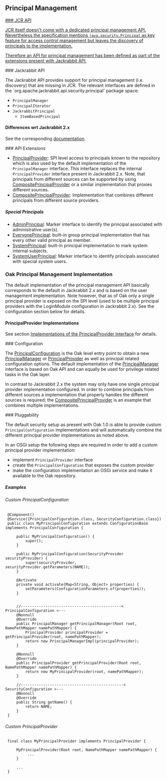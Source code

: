 <!--
   Licensed to the Apache Software Foundation (ASF) under one or more
   contributor license agreements.  See the NOTICE file distributed with
   this work for additional information regarding copyright ownership.
   The ASF licenses this file to You under the Apache License, Version 2.0
   (the "License"); you may not use this file except in compliance with
   the License.  You may obtain a copy of the License at

       http://www.apache.org/licenses/LICENSE-2.0

   Unless required by applicable law or agreed to in writing, software
   distributed under the License is distributed on an "AS IS" BASIS,
   WITHOUT WARRANTIES OR CONDITIONS OF ANY KIND, either express or implied.
   See the License for the specific language governing permissions and
   limitations under the License.
-->

Principal Management
--------------------------------------------------------------------------------

<a href="jcr_api"/>
### JCR API

JCR itself doesn't come with a dedicated principal management API. Nevertheless
the specification mentions `java.security.Principal` as key feature for
access control management but leaves the discovery of principals to the implementation.

Therefore an API for principal management has been defined as part of the
extensions present with Jackrabbit API.

<a name="jackrabbit_api"/>
### Jackrabbit API

The Jackrabbit API provides support for principal management (i.e. discovery) that 
are missing in JCR. The relevant interfaces are defined in the 
`org.apache.jackrabbit.api.security.principal' package space:

- `PrincipalManager`
- `PrincipalIterator`
- `JackrabbitPrincipal`
    - `ItemBasedPrincipal`

#### Differences wrt Jackrabbit 2.x

See the corresponding [documentation](principal/differences.html).

<a name="api_extensions"/>
### API Extensions

- [PrincipalProvider]: SPI level access to principals known to the repository
which is also used by the default implementation of the `PrincipalManager` interface.
This interface replaces the internal `PrincipalProvider` interface present in
Jackrabbit 2.x. Note, that principals from different sources can be supported by
using [CompositePrincipalProvider] or a similar implementation that proxies
different sources.
- [CompositePrincipalProvider]: Implementation that combines different principals
from different source providers.

##### Special Principals
- [AdminPrincipal]: Marker interface to identify the principal associated with administrative user(s).
- [EveryonePrincipal]: built-in group principal implementation that has every other valid principal as member.
- [SystemPrincipal]: built-in principal implementation to mark system internal subjects.
- [SystemUserPrincipal]: Marker interface to identify principals associated with special system users.

### Oak Principal Management Implementation

The default implementation of the principal management API basically corresponds
to the default in Jackrabbit 2.x and is based on the user management implementation.
Note however, that as of Oak only a single principal provider is exposed on the
SPI level (used to be multiple principal providers with the LoginModule configuration
in Jackrabbit 2.x). See the configuration section below for details.

#### PrincipalProvider Implementations

See section [Implementations of the PrincipalProvider Interface](principal/principalprovider.html)
for details.

<a name="configuration"/>
### Configuration

The [PrincipalConfiguration] is the Oak level entry point to obtain a new
[PrincipalManager] or [PrincipalProvider] as well as principal related configuration
options. The default implementation of the [PrincipalManager] interface is based
on Oak API and can equally be used for privilege related tasks in the Oak layer.

In contrast to Jackrabbit 2.x the system may only have one single principal
provider implementation configured. In order to combine principals from different
sources a implementation that properly handles the different sources is required;
the [CompositePrincipalProvider] is an example that combines multiple implementations.

<a name="pluggability"/>
### Pluggability

The default security setup as present with Oak 1.0 is able to provide custom
`PrincipalConfiguration` implementations and will automatically combine the different
principal provider implementations as noted above.

In an OSGi setup the following steps are required in order to add a custom principal
provider implementation:

- implement `PrincipalProvider` interface
- create the `PrincipalConfiguration` that exposes the custom provider
- make the configuration implementation an OSGi service and make it available to the Oak repository.

##### Examples

###### Custom PrincipalConfiguration

     @Component()
     @Service({PrincipalConfiguration.class, SecurityConfiguration.class})
     public class MyPrincipalConfiguration extends ConfigurationBase implements PrincipalConfiguration {

         public MyPrincipalConfiguration() {
             super();
         }

         public MyPrincipalConfiguration(SecurityProvider securityProvider) {
             super(securityProvider, securityProvider.getParameters(NAME));
         }

         @Activate
         private void activate(Map<String, Object> properties) {
             setParameters(ConfigurationParameters.of(properties));
         }


         //---------------------------------------------< PrincipalConfiguration >---
         @Nonnull
         @Override
         public PrincipalManager getPrincipalManager(Root root, NamePathMapper namePathMapper) {
             PrincipalProvider principalProvider = getPrincipalProvider(root, namePathMapper);
             return new PrincipalManagerImpl(principalProvider);
         }

         @Nonnull
         @Override
         public PrincipalProvider getPrincipalProvider(Root root, NamePathMapper namePathMapper) {
             return new MyPrincipalProvider(root, namePathMapper);
         }

         //----------------------------------------------< SecurityConfiguration >---
         @Nonnull
         @Override
         public String getName() {
             return NAME;
         }
     }

###### Custom PrincipalProvider

     final class MyPrincipalProvider implements PrincipalProvider {

         MyPrincipalProvider(Root root, NamePathMapper namePathMapper) {
              ...
         }

         ...
     }

<!-- references -->

[PrincipalManager]: http://svn.apache.org/repos/asf/jackrabbit/trunk/jackrabbit-api/src/main/java/org/apache/jackrabbit/api/security/principal/PrincipalManager.java
[PrincipalProvider]: /oak/docs/apidocs/org/apache/jackrabbit/oak/spi/security/principal/PrincipalProvider.html
[CompositePrincipalProvider]: /oak/docs/apidocs/org/apache/jackrabbit/oak/spi/security/principal/CompositePrincipalProvider.html
[AdminPrincipal]: /oak/docs/apidocs/org/apache/jackrabbit/oak/spi/security/principal/AdminPrincipal.html
[EveryonePrincipal]: /oak/docs/apidocs/org/apache/jackrabbit/oak/spi/security/principal/EveryonePrincipal.html
[SystemPrincipal]: /oak/docs/apidocs/org/apache/jackrabbit/oak/spi/security/principal/SystemPrincipal.html
[SystemUserPrincipal]: /oak/docs/apidocs/org/apache/jackrabbit/oak/spi/security/principal/SystemUserPrincipal.html
[PrincipalConfiguration]: /oak/docs/apidocs/org/apache/jackrabbit/oak/spi/security/principal/PrincipalConfiguration.html
